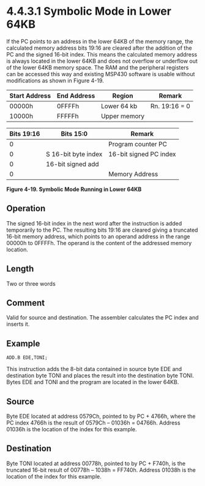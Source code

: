 # 4.4.3.1 Symbolic Mode in Lower 64KB

If the PC points to an address in the lower 64KB of the memory range, the calculated memory address bits 19:16 are cleared after the addition of the PC and the signed 16-bit index. This means the calculated memory address is always located in the lower 64KB and does not overflow or underflow out of the lower 64KB memory space. The RAM and the peripheral registers can be accessed this way and existing MSP430 software is usable without modifications as shown in Figure 4-19.

| Start Address | End Address | Region       | Remark        |
| ------------- | ----------- | ------------ | ------------- |
| 00000h        | 0FFFFh      | Lower 64 kb  | Rn. 19:16 = 0 |
| 10000h        | FFFFFh      | Upper memory |               |

| Bits 19:16 | Bits 15:0           | Remark                 |
| ---------- | ------------------- | ---------------------- |
| 0          |                     | Program counter PC     |
| 0          | S 16-bit byte index | 16-bit signed PC index |
| 0          | 16-bit signed add   |                        |
| 0          |                     | Memory Address         |

**Figure 4-19. Symbolic Mode Running in Lower 64KB**

## Operation

The signed 16-bit index in the next word after the instruction is added temporarily to the PC. The resulting bits 19:16 are cleared giving a truncated 16-bit memory address, which points to an operand address in the range 00000h to 0FFFFh. The operand is the content of the addressed memory location.

## Length

Two or three words

## Comment

Valid for source and destination. The assembler calculates the PC index and inserts it.

## Example

`ADD.B EDE,TONI;`

This instruction adds the 8-bit data contained in source byte EDE and destination byte TONI and places the result into the destination byte TONI. Bytes EDE and TONI and the program are located in the lower 64KB.

## Source

Byte EDE located at address 0579Ch, pointed to by PC + 4766h, where the PC index 4766h is the result of 0579Ch – 01036h = 04766h. Address 01036h is the location of the index for this example.

## Destination

Byte TONI located at address 00778h, pointed to by PC + F740h, is the truncated 16-bit result of 00778h – 1038h = FF740h. Address 01038h is the location of the index for this example.
